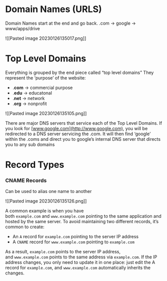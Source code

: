 # Domain Names (URLS)
Domain Names start at the end and go back. .com → google → www/apps/drive

![[Pasted image 20230126135017.png]]

# Top Level Domains
Everything is grouped by the end piece called “top level domains”
They represent the ‘purpose’ of the website:
-   .**com** → commercial purpose
-   .**edu** → educatonal
-   .**net** → network
-   .**org** → nonprofit

![[Pasted image 20230126135105.png]]

There are major DNS servers that service each of the Top Level Domains. If you look for [www.google.com](http://www.google.com), you will be redirected to a DNS server servicing the .com. It will then find ‘google’ within the .coms and direct you to google’s internal DNS server that directs you to any sub domains

# Record Types
### CNAME Records
Can be used to alias one name to another

![[Pasted image 20230126135126.png]]

A common example is when you have both `example.com` and `www.example.com` pointing to the same application and hosted by the same server. To avoid maintaining two different records, it’s common to create:

-   An `A` record for `example.com` pointing to the server IP address
-   A `CNAME` record for `www.example.com` pointing to `example.com`

As a result, `example.com` points to the server IP address, and `www.example.com` points to the same address via `example.com`. If the IP address changes, you only need to update it in one place: just edit the A record for `example.com`, and `www.example.com` automatically inherits the changes.